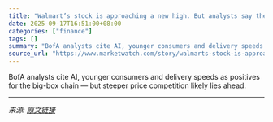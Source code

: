 ```yaml
---
title: "Walmart’s stock is approaching a new high. But analysts say the months ahead could get ‘noisier.’"
date: 2025-09-17T16:51:00+08:00
categories: ["finance"]
tags: []
summary: "BofA analysts cite AI, younger consumers and delivery speeds as positives for the big-box chain — but steeper price competition likely lies ahead."
source_url: "https://www.marketwatch.com/story/walmarts-stock-is-approaching-a-new-high-but-analysts-say-the-months-ahead-could-get-noisier-0e946030?mod=mw_rss_topstories"
---
```


BofA analysts cite AI, younger consumers and delivery speeds as positives for the big-box chain — but steeper price competition likely lies ahead.

---

*来源: [原文链接](https://www.marketwatch.com/story/walmarts-stock-is-approaching-a-new-high-but-analysts-say-the-months-ahead-could-get-noisier-0e946030?mod=mw_rss_topstories)*

